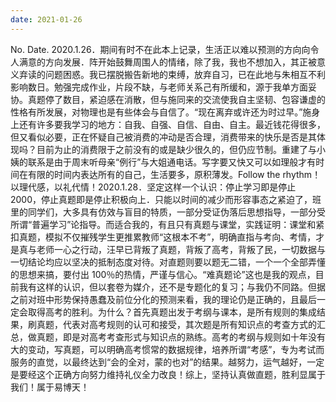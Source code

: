 ```yaml
---
date: 2021-01-26
---
```


No.
Date.
2020.1.26．期间有时不在此本上记录，生活正以难以预测的方向向令人满意的方向发展．阵开始鼓舞周围人的情绪，除了我，我也不想加入，其正被意义弃读的问题困惑。我已摆脱搬告新地的束缚，放弃自习，已在此地与朱相互不利影响数日。勉强完成作业，片段不缺，与老师关系己有所缓和，源于我单方面妥协。真题停了数目，紧迫感在消散，但与施同来的交流使我自主坚韧、包容谦虚的性格有所发展，对物理也是有些体会与自信了。“现在离弃或许还为时过早。”施身上还有许多要我学习的地方：自我、自强、自信、自由、自主。最近钱花得很多，但又看似必要，正在怀疑自己被消费的冲动是否合理，消费带来的快乐是否是其体现吗？目前为止的消费限于之前没有的或是缺少很久的，但仍应节制。重建了与小姨的联系是由于周末听母亲“例行”与大姐通电话。写字要又快又可以如理般才有时间在有限的时间内表达所有的自己，生活要多，原积薄发。Follow the rhythm！以理代感，以礼代情！2020.1.28．坚定这样一个认识：停止学习即是停止 2000，停止真题即是停止积极向上．只能以时间的减少而形容事态之紧迫了，班里的同学们，大多具有仿效与盲目的特质，一部分受证伪落后思想指导，一部分受所谓“普遍学习”论指导。而适合我的，有且只有真题与课堂，实践证明：课堂和紧扣真题，模拟不仅摧残学生更推累教师“这根本不考”，明确直指与考向、考情，才是真与老师一心之行动，汪早已背叛了真题，背叛了高考，背叛了民，一切数据与一切结论均应以坚决的抵制态度对待。对直题则要以题无二错，一个一个全部弄懂的思想来搞，要付出 100％的热情，严谨与信心。“难真题论”这也是我的观点，目前我有这样的认识，但以套卷为媒介，还不是专题化的复习；与我仍不同路。但据之前对班中形势保持愚蠢及前位分化的预测来看，我的理论仍是正确的，且最后一定会取得高考的胜利。为什么？首先真题出发于考纲与课本，是所有规则的集成结果，刷真题，代表对高考规则的认可和接受，其次题是所有知识点的考查方式的汇总，做真题，即是对高考考查形式与知识点的熟练。高考的考纲与规则如十年没有大的变动，写真题，可以明确高考惯常的数据规律，培养所谓“考感”，专为考试而服务的直觉，以最终达到“会的全对，蒙的也对”的结果。越努力，运气越好，一定是要经这个正确方向努力维持礼仪全力改良！综上，坚持认真做直题，胜利显属于我们！属于易博天！
